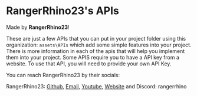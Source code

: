 # RangerRhino23's APIs

Made by **RangerRhino23**!

These are just a few APIs that you can put in your project folder using this organization: ```assets\APIs``` which add some simple features into your project.
There is more information in each of the apis that will help you implement them into your project.
Some APIS require you to have a API key from a website. To use that API, you will need to provide your own API Key.

You can reach RangerRhino23 by their socials:

RangerRhino23: <a href="https://github.com/RangerRhino23" target="_blank">Github</a>, <a href="mailto:RangerRhino23@outlook.com" target="_blank">Email</a>, <a href="https://youtube.com/@RangerRhino23" target="_blank">Youtube</a>, <a href="https://RangerRhino23.ddns.net/Home" target="_blank">Website</a> and Discord: rangerrhino